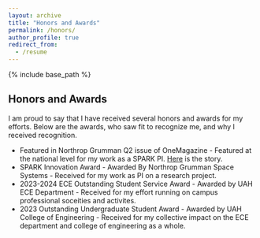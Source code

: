 ```yaml
---
layout: archive
title: "Honors and Awards"
permalink: /honors/
author_profile: true
redirect_from:
  - /resume
---
```


{% include base_path %}

## Honors and Awards
I am proud to say that I have received several honors and awards for my efforts. Below are the awards, who saw fit to recognize me, and why I received recognition.
* Featured in Northrop Grumman Q2 issue of OneMagazine - Featured at the national level for my work as a SPARK PI. [Here](https://www.northropgrumman.com/life-at-northrop-grumman/material-transformation) is the story.
* SPARK Innovation Award - Awarded By Northrop Grumman Space Systems - Received for my work as PI on a research project.
* 2023-2024 ECE Outstanding Student Service Award - Awarded by UAH ECE Department - Received for my effort running on campus professional soceities and activites.
* 2023 Outstanding Undergraduate Student Award - Awarded by UAH College of Engineering - Received for my collective impact on the ECE department and college of engineering as a whole.
